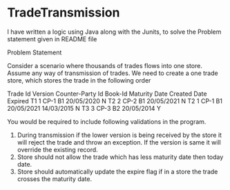 # TradeTransmission
I have written a logic using Java along with the Junits, to solve the Problem statement given in README file

Problem Statement

Consider a scenario where thousands of trades flows into one store. Assume any way of transmission of trades. We need to create a one trade store, which stores the trade in the following order

Trade Id	Version	Counter-Party Id	Book-Id	Maturity Date	Created Date	Expired
T1	1	CP-1	B1	20/05/2020	<today date>	N
T2	2	CP-2	B1	20/05/2021	<today date>	N
T2	1	CP-1	B1	20/05/2021	14/03/2015	N
T3	3	CP-3	B2	20/05/2014	<today date>	Y


You would be required to include following validations in the program.

1.	During transmission if the lower version is being received by the store it will reject the trade and throw an exception. If the version is same it will override the     existing record.
2.	Store should not allow the trade which has less maturity date then today date.
3.	Store should automatically update the expire flag if in a store the trade crosses the maturity date.

